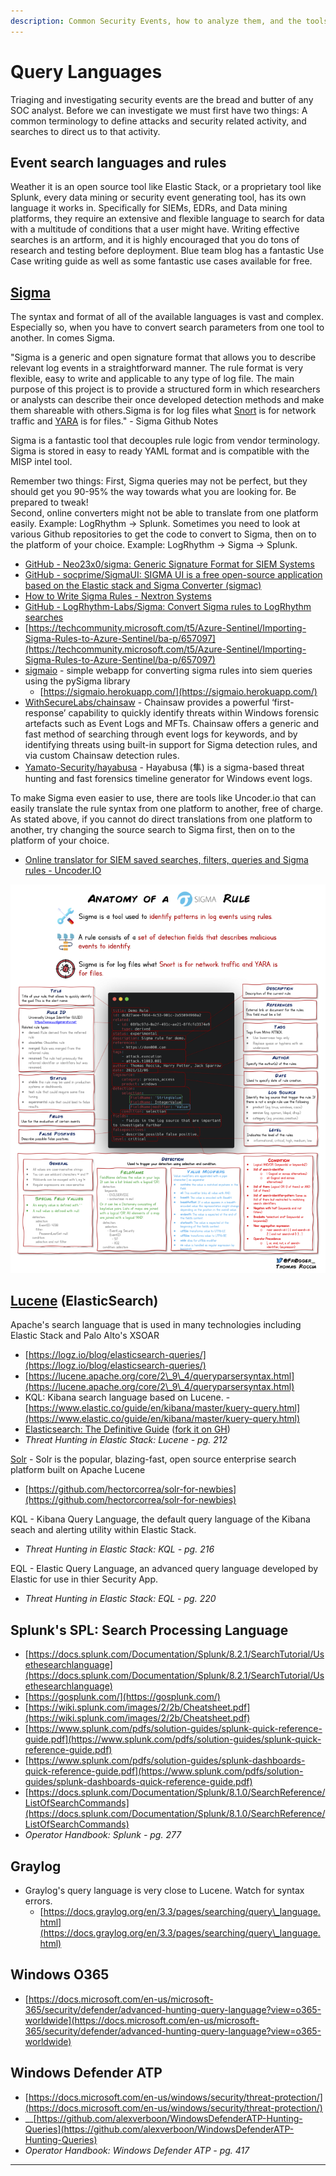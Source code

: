 ```yaml
---
description: Common Security Events, how to analyze them, and the tools to do so
---
```


# Query Languages

Triaging and investigating security events are the bread and butter of any SOC analyst. Before we can investigate we must first have two things: A common terminology to define attacks and security related activity, and searches to direct us to that activity.

## **Event search languages and rules**

Weather it is an open source tool like Elastic Stack, or a proprietary tool like Splunk, every data mining or security event generating tool, has its own language it works in. Specifically for SIEMs, EDRs, and Data mining platforms, they require an extensive and flexible language to search for data with a multitude of conditions that a user might have. Writing effective searches is an artform, and it is highly encouraged that you do tons of research and testing before deployment. Blue team blog has a fantastic Use Case writing guide as well as some fantastic use cases available for free.

## [Sigma](https://github.com/Neo23x0/sigma)

The syntax and format of all of the available languages is vast and complex. Especially so, when you have to convert search parameters from one tool to another. In comes Sigma.&#x20;

"Sigma is a generic and open signature format that allows you to describe relevant log events in a straightforward manner. The rule format is very flexible, easy to write and applicable to any type of log file. The main purpose of this project is to provide a structured form in which researchers or analysts can describe their once developed detection methods and make them shareable with others.Sigma is for log files what [Snort](https://www.snort.org/) is for network traffic and [YARA](https://github.com/VirusTotal/yara) is for files." - Sigma Github Notes

Sigma is a fantastic tool that decouples rule logic from vendor terminology. Sigma is stored in easy to ready YAML format and is compatible with the MISP intel tool.

Remember two things: First, Sigma queries may not be perfect, but they should get you 90-95% the way towards what you are looking for. Be prepared to tweak! \
Second, online converters might not be able to translate from one platform easily. Example: LogRhythm -> Splunk. Sometimes you need to look at various Github repositories to get the code to convert to Sigma, then on to the platform of your choice. Example: LogRhythm -> Sigma -> Splunk.

* [GitHub - Neo23x0/sigma: Generic Signature Format for SIEM Systems](https://github.com/Neo23x0/sigma)&#x20;
* [GitHub - socprime/SigmaUI: SIGMA UI is a free open-source application based on the Elastic stack and Sigma Converter (sigmac)](https://github.com/socprime/SigmaUI)&#x20;
* [How to Write Sigma Rules - Nextron Systems](https://www.nextron-systems.com/2018/02/10/write-sigma-rules/)
* [GitHub - LogRhythm-Labs/Sigma: Convert Sigma rules to LogRhythm searches](https://github.com/LogRhythm-Labs/Sigma)&#x20;
* [https://techcommunity.microsoft.com/t5/Azure-Sentinel/Importing-Sigma-Rules-to-Azure-Sentinel/ba-p/657097](https://techcommunity.microsoft.com/t5/Azure-Sentinel/Importing-Sigma-Rules-to-Azure-Sentinel/ba-p/657097)
* [sigmaio](https://github.com/M3NIX/sigmaio) - simple webapp for converting sigma rules into siem queries using the pySigma library
  * [https://sigmaio.herokuapp.com/](https://sigmaio.herokuapp.com/)
* [WithSecureLabs/chainsaw](https://github.com/WithSecureLabs/chainsaw) - Chainsaw provides a powerful ‘first-response’ capability to quickly identify threats within Windows forensic artefacts such as Event Logs and MFTs. Chainsaw offers a generic and fast method of searching through event logs for keywords, and by identifying threats using built-in support for Sigma detection rules, and via custom Chainsaw detection rules.
* [Yamato-Security/hayabusa](https://github.com/Yamato-Security/hayabusa) - Hayabusa (隼) is a sigma-based threat hunting and fast forensics timeline generator for Windows event logs.

To make Sigma even easier to use, there are tools like Uncoder.io that can easily translate the rule syntax from one platform to another, free of charge. As stated above, if you cannot do direct translations from one platform to another, try changing the source search to Sigma first, then on to the platform of your choice.

* [Online translator for SIEM saved searches, filters, queries and Sigma rules - Uncoder.IO](https://uncoder.io/)&#x20;

![](<../.gitbook/assets/image (41).png>)

## [Lucene](https://lucene.apache.org/) (ElasticSearch)

Apache's search language that is used in many technologies including Elastic Stack and Palo Alto's XSOAR

* [https://logz.io/blog/elasticsearch-queries/](https://logz.io/blog/elasticsearch-queries/)
* [https://lucene.apache.org/core/2\_9\_4/queryparsersyntax.html](https://lucene.apache.org/core/2\_9\_4/queryparsersyntax.html)
* KQL: Kibana search language based on Lucene. - [https://www.elastic.co/guide/en/kibana/master/kuery-query.html](https://www.elastic.co/guide/en/kibana/master/kuery-query.html)
* [Elasticsearch: The Definitive Guide](https://www.elastic.co/guide/en/elasticsearch/guide/current/index.html) ([fork it on GH](https://github.com/elastic/elasticsearch-definitive-guide))
* _Threat Hunting in Elastic Stack: Lucene - pg. 212_

[Solr](https://solr.apache.org/) - Solr is the popular, blazing-fast, open source enterprise search platform built on Apache Lucene

* [https://github.com/hectorcorrea/solr-for-newbies](https://github.com/hectorcorrea/solr-for-newbies)

KQL - Kibana Query Language, the default query language of the Kibana seach and alerting utility within Elastic Stack.

* _Threat Hunting in Elastic Stack: KQL - pg. 216_

EQL - Elastic Query Language, an advanced query language developed by Elastic for use in thier Security App.

* _Threat Hunting in Elastic Stack: EQL - pg. 220_

## Splunk's SPL: Search Processing Language

* [https://docs.splunk.com/Documentation/Splunk/8.2.1/SearchTutorial/Usethesearchlanguage](https://docs.splunk.com/Documentation/Splunk/8.2.1/SearchTutorial/Usethesearchlanguage)
* [https://gosplunk.com/](https://gosplunk.com/)
* [https://wiki.splunk.com/images/2/2b/Cheatsheet.pdf](https://wiki.splunk.com/images/2/2b/Cheatsheet.pdf)
* [https://www.splunk.com/pdfs/solution-guides/splunk-quick-reference-guide.pdf](https://www.splunk.com/pdfs/solution-guides/splunk-quick-reference-guide.pdf)
* [https://www.splunk.com/pdfs/solution-guides/splunk-dashboards-quick-reference-guide.pdf](https://www.splunk.com/pdfs/solution-guides/splunk-dashboards-quick-reference-guide.pdf)
* [https://docs.splunk.com/Documentation/Splunk/8.1.0/SearchReference/ListOfSearchCommands](https://docs.splunk.com/Documentation/Splunk/8.1.0/SearchReference/ListOfSearchCommands)
* _Operator Handbook: Splunk - pg. 277_

## Graylog

* Graylog's query language is very close to Lucene. Watch for syntax errors.
  * [https://docs.graylog.org/en/3.3/pages/searching/query\_language.html](https://docs.graylog.org/en/3.3/pages/searching/query\_language.html)

## Windows O365

* [https://docs.microsoft.com/en-us/microsoft-365/security/defender/advanced-hunting-query-language?view=o365-worldwide](https://docs.microsoft.com/en-us/microsoft-365/security/defender/advanced-hunting-query-language?view=o365-worldwide)

## Windows Defender ATP

* [https://docs.microsoft.com/en-us/windows/security/threat-protection/](https://docs.microsoft.com/en-us/windows/security/threat-protection/)
* __[https://github.com/alexverboon/WindowsDefenderATP-Hunting-Queries](https://github.com/alexverboon/WindowsDefenderATP-Hunting-Queries)
* _Operator Handbook: Windows Defender ATP - pg. 417_

****
